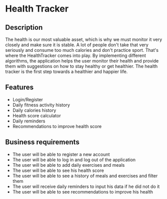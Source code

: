 # Health Tracker
## Description
The health is our most valuable asset, which is why we must monitor it very closely and make sure it is stable. A lot of people don't take that very seriously and consume too much calories and don't practice sport. That's where the HealthTracker comes into play. By implementing different algorithms, the application helps the user monitor their health and provide them with suggestions on how to stay healthy or get healthier.
The health tracker is the first step towards a healthier and happier life.

## Features
- Login/Register
- Daily fitness activity history
- Daily calories history
- Health score calculator
- Daily reminders
- Recommendations to improve health score

## Business requirements
- The user will be able to register a new account
- The user will be able to log in and log out of the application
- The user will be able to add daily exercises and meals
- The user will be able to see his health score
- The user will be able to see a history of meals and exercises and filter them
- The user will receive daily reminders to input his data if he did not do it
- The user will be able to see recommendations to improve his health
